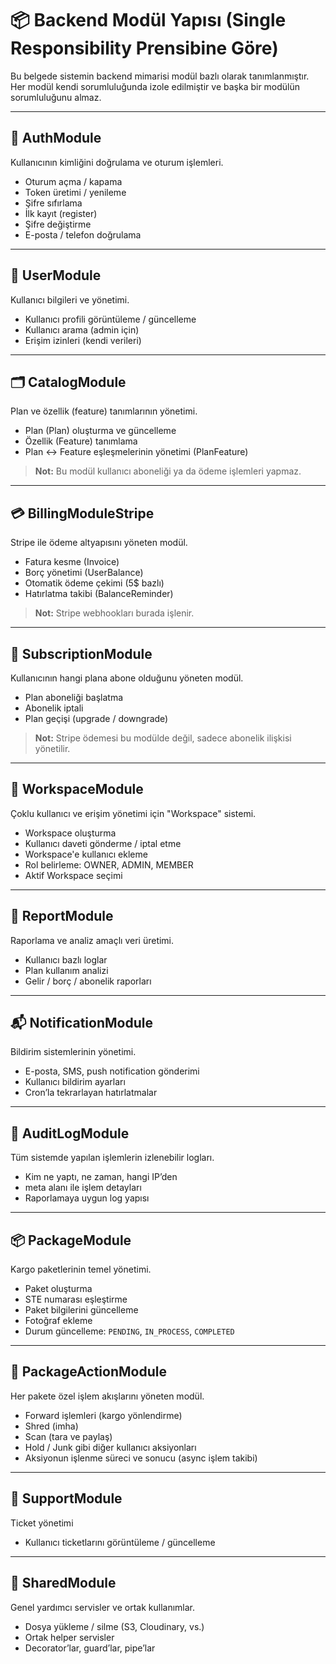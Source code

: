 # 📦 Backend Modül Yapısı (Single Responsibility Prensibine Göre)

Bu belgede sistemin backend mimarisi modül bazlı olarak tanımlanmıştır. Her modül kendi sorumluluğunda izole edilmiştir ve başka bir modülün sorumluluğunu almaz.

---

## 🔐 AuthModule
Kullanıcının kimliğini doğrulama ve oturum işlemleri.

- Oturum açma / kapama
- Token üretimi / yenileme
- Şifre sıfırlama
- İlk kayıt (register)
- Şifre değiştirme
- E-posta / telefon doğrulama

---

## 👤 UserModule
Kullanıcı bilgileri ve yönetimi.

- Kullanıcı profili görüntüleme / güncelleme
- Kullanıcı arama (admin için)
- Erişim izinleri (kendi verileri)

---

## 🗂 CatalogModule
Plan ve özellik (feature) tanımlarının yönetimi.

- Plan (Plan) oluşturma ve güncelleme
- Özellik (Feature) tanımlama
- Plan ↔ Feature eşleşmelerinin yönetimi (PlanFeature)

> **Not:** Bu modül kullanıcı aboneliği ya da ödeme işlemleri yapmaz.

---

## 💳 BillingModuleStripe
Stripe ile ödeme altyapısını yöneten modül.

- Fatura kesme (Invoice)
- Borç yönetimi (UserBalance)
- Otomatik ödeme çekimi (5$ bazlı)
- Hatırlatma takibi (BalanceReminder)

> **Not:** Stripe webhookları burada işlenir.

---

## 🧾 SubscriptionModule
Kullanıcının hangi plana abone olduğunu yöneten modül.

- Plan aboneliği başlatma
- Abonelik iptali
- Plan geçişi (upgrade / downgrade)

> **Not:** Stripe ödemesi bu modülde değil, sadece abonelik ilişkisi yönetilir.

---

## 🧭 WorkspaceModule
Çoklu kullanıcı ve erişim yönetimi için "Workspace" sistemi.

- Workspace oluşturma
- Kullanıcı daveti gönderme / iptal etme
- Workspace'e kullanıcı ekleme
- Rol belirleme: OWNER, ADMIN, MEMBER
- Aktif Workspace seçimi

---

## 🧾 ReportModule
Raporlama ve analiz amaçlı veri üretimi.

- Kullanıcı bazlı loglar
- Plan kullanım analizi
- Gelir / borç / abonelik raporları

---

## 📬 NotificationModule
Bildirim sistemlerinin yönetimi.

- E-posta, SMS, push notification gönderimi
- Kullanıcı bildirim ayarları
- Cron’la tekrarlayan hatırlatmalar

---

## 🔎 AuditLogModule
Tüm sistemde yapılan işlemlerin izlenebilir logları.

- Kim ne yaptı, ne zaman, hangi IP’den
- meta alanı ile işlem detayları
- Raporlamaya uygun log yapısı

---

## 📦 PackageModule
Kargo paketlerinin temel yönetimi.

- Paket oluşturma
- STE numarası eşleştirme
- Paket bilgilerini güncelleme
- Fotoğraf ekleme
- Durum güncelleme: `PENDING`, `IN_PROCESS`, `COMPLETED`

---

## 🧩 PackageActionModule
Her pakete özel işlem akışlarını yöneten modül.

- Forward işlemleri (kargo yönlendirme)
- Shred (imha)
- Scan (tara ve paylaş)
- Hold / Junk gibi diğer kullanıcı aksiyonları
- Aksiyonun işlenme süreci ve sonucu (async işlem takibi)

---


## 👤 SupportModule
Ticket yönetimi
- Kullanıcı ticketlarını görüntüleme / güncelleme

---

## 🧰 SharedModule
Genel yardımcı servisler ve ortak kullanımlar.

- Dosya yükleme / silme (S3, Cloudinary, vs.)
- Ortak helper servisler
- Decorator’lar, guard’lar, pipe’lar


